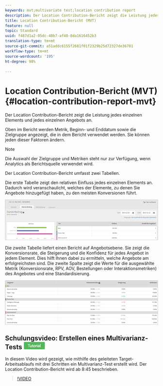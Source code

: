 ```yaml
---
keywords: mvt;multivariate test;location contribution report
description: Der Location Contribution-Bericht zeigt die Leistung jedes einzelnen Elements und jedes einzelnen Angebots an.
title: Location Contribution-Bericht (MVT)
feature: null
topic: Standard
uuid: f487d1a2-05dc-40b7-af40-8da1616452b3
translation-type: tm+mt
source-git-commit: a51addc6155f2681f01f2329b25d72327de36701
workflow-type: tm+mt
source-wordcount: '195'
ht-degree: 98%

---
```



# Location Contribution-Bericht (MVT){#location-contribution-report-mvt}

Der Location Contribution-Bericht zeigt die Leistung jedes einzelnen Elements und jedes einzelnen Angebots an.

Oben im Bericht werden Metrik, Beginn- und Enddatum sowie die Zielgruppe angezeigt, die in dem Bericht verwendet werden. Sie können jeden dieser Faktoren ändern.

>[!NOTE]
>
>Die Auswahl der Zielgruppe und Metriken steht nur zur Verfügung, wenn Analytics als Berichtsquelle verwendet wird.

Der Location Contribution-Bericht umfasst zwei Tabellen.

Die erste Tabelle zeigt den relativen Einfluss jedes einzelnen Elements an. Dadurch wird veranschaulicht, welches der Elemente, zu denen Sie Angebote hinzugefügt haben, zu den meisten Konversionen führt.

![](assets/locationcontributiontop.png)

Die zweite Tabelle liefert einen Bericht auf Angebotsebene. Sie zeigt die Konversionsrate, die Steigerung und die Konfidenz für jedes Angebot in jedem Element. Dies hilft Ihnen dabei zu ermitteln, welche Angebote am erfolgreichsten sind. Die zweite Spalte zeigt die Werte für die ausgewählte Metrik (Konversionsrate, RPV, AOV, Bestellungen oder Interaktionsmetriken) des Angebotes und eine Standardisierung.

![](assets/locationcontributionbottom.png)

## Schulungsvideo: Erstellen eines Multivarianz-Tests ![Tutorialzeichen](/help/assets/tutorial.png)

In diesem Video wird gezeigt, wie mithilfe des geleiteten Target-Arbeitsablaufs mit drei Schritten ein Multivarianz-Test erstellt wird. Der Location Contribution-Bericht wird ab 8:45 beschrieben.

>[!VIDEO](https://video.tv.adobe.com/v/17395)